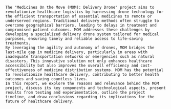 	The "Medicines On the Move (MOM): Delivery Drone" project aims to revolutionize healthcare logistics by harnessing drone technology for the efficient transportation of essential medicines to remote or underserved regions. Traditional delivery methods often struggle to overcome geographical barriers, leading to delays in treatment and compromised patient outcomes. MOM addresses these challenges by developing a specialized delivery drone system tailored for medical purposes, ensuring timely and reliable access to life-saving treatments.
	By leveraging the agility and autonomy of drones, MOM bridges the last-mile gap in medicine delivery, particularly in areas with inadequate transportation networks or emergencies such as natural disasters. This innovative solution not only enhances healthcare accessibility but also improves the overall efficiency and cost-effectiveness of medicine distribution systems. MOM has the potential to revolutionize healthcare delivery, contributing to better health outcomes and saving countless lives.
	In this report, we explore the reasons and relevance behind the MOM project, discuss its key components and technological aspects, present results from testing and experimentation, outline the project timeline, and draw conclusions regarding its implications for the future of healthcare delivery.
